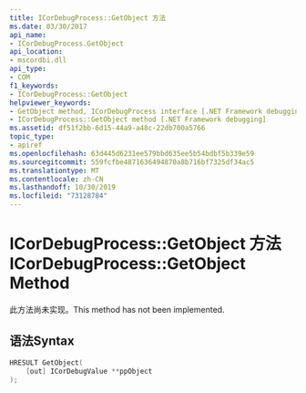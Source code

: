 ```yaml
---
title: ICorDebugProcess::GetObject 方法
ms.date: 03/30/2017
api_name:
- ICorDebugProcess.GetObject
api_location:
- mscordbi.dll
api_type:
- COM
f1_keywords:
- ICorDebugProcess::GetObject
helpviewer_keywords:
- GetObject method, ICorDebugProcess interface [.NET Framework debugging]
- ICorDebugProcess::GetObject method [.NET Framework debugging]
ms.assetid: df51f2bb-6d15-44a9-a48c-22db700a5766
topic_type:
- apiref
ms.openlocfilehash: 63d445d6231ee579bbd635ee5b54bdbf5b339e59
ms.sourcegitcommit: 559fcfbe4871636494870a8b716bf7325df34ac5
ms.translationtype: MT
ms.contentlocale: zh-CN
ms.lasthandoff: 10/30/2019
ms.locfileid: "73128784"
---
```

# <a name="icordebugprocessgetobject-method"></a><span data-ttu-id="db66e-102">ICorDebugProcess::GetObject 方法</span><span class="sxs-lookup"><span data-stu-id="db66e-102">ICorDebugProcess::GetObject Method</span></span>
<span data-ttu-id="db66e-103">此方法尚未实现。</span><span class="sxs-lookup"><span data-stu-id="db66e-103">This method has not been implemented.</span></span>  
  
## <a name="syntax"></a><span data-ttu-id="db66e-104">语法</span><span class="sxs-lookup"><span data-stu-id="db66e-104">Syntax</span></span>  
  
```cpp  
HRESULT GetObject(  
    [out] ICorDebugValue **ppObject  
);  
```
